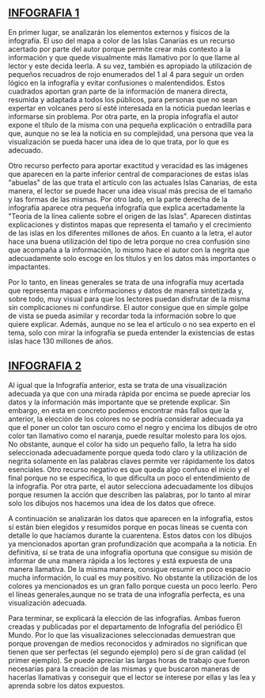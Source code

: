 ## [INFOGRAFIA 1](https://64.media.tumblr.com/d8aa32550f759e8af7315a3b946ae7d1/028d9187f24eadc7-89/s1280x1920/47b76b379b8d2bada1e72c7036c62a62680a5ce6.png)
En primer lugar, se analizarán los elementos externos y físicos de la infografía. 
El uso del mapa a color de las Islas Canarias es un recurso acertado por parte del 
autor porque permite crear más contexto a la información y que quede visualmente 
más llamativo por lo que llame al lector y este decida leerla. A su vez, también 
es apropiado la utilización de pequeños recuadros de rojo enumerados del 1 al 4 
para seguir un orden lógico en la infografía y evitar confusiones o malentendidos. 
Estos cuadrados aportan gran parte de la información de manera directa, resumida y 
adaptada a todos los públicos, para personas que no sean expertar en volcanes pero 
sí esté interesada en la noticia puedan leerlas e informarse sin problema. Por 
otra parte, en la propia infografía el autor expone el título de la misma con una 
pequeña explicación o entradilla para que, aunque no se lea la noticia en su 
complejidad, una persona que vea la visualización se pueda hacer una idea de lo 
que trata, por lo que es adecuado. 

Otro recurso perfecto para aportar exactitud y veracidad es las imágenes que aparecen en la parte inferior central de 
comparaciones de estas islas "abuelas" de las que trata el artículo con las actuales Islas Canarias, 
de esta manera, el lector se puede hacer una idea visual más precisa de el tamaño y las formas de las mismas. 
Por otro lado, en la parte derecha de la infografía aparece 
otra pequeña infografía que explica acertadamente la "Teoría de la línea caliente 
sobre el origen de las Islas". Aparecen distintas explicaciones y distintos mapas 
que representa el tamaño y el crecimiento de las islas en los diferentes millones 
de años. En cuanto a la letra, el autor hace una buena utilización del tipo de 
letra porque no crea confusión sino que acompaña a la información, lo mismo hace 
el autor con la negrita que adecuadamente solo escoge en los títulos y en los 
datos más importantes o impactantes.

Por lo tanto, en líneas generales se trata de una infografía muy acertada que 
representa mapas e informaciones y datos de manera sintetizada y, sobre todo, muy 
visual para que los lectores puedan disfrutar de la misma sin complicaciones ni 
confundirse. El autor consigue que en simple golpe de vista se pueda asimilar y 
recordar toda la información sobre lo que quiere explicar. Además, aunque no se 
lea el artículo o no sea experto en el tema, solo con mirar la infografía se pueda 
entender la existencias de estas islas hace 130 millones de años.

## [INFOGRAFIA 2](https://twitter.com/PedroParedesDC/status/1442065230285189120/photo/1)
Al igual que la Infografía anterior, esta se trata de una visualización adecuada ya que con una mirada rápida por encima se puede apreciar los datos y la información más importante que se pretende explicar. Sin embargo, en esta en concreto podemos encontrar más fallos que la anterior, la elección de los colores no se podría considerar adecuada ya que el poner un color
tan oscuro como el negro y encima los dibujos de otro color tan llamativo como el
naranja, puede resultar molesto para los ojos. No obstante, aunque el color ha
sido un pequeño fallo, la letra ha sido seleccionada adecuadamente porque queda
todo claro y la utilización de negrita solamente en las palabras claves permite
ver rápidamente los datos esenciales. Otro recurso negativo es que queda algo
confuso el inicio y el final porque no se especifica, lo que dificulta un poco el
entendimiento de la infografía. Por otra parte, el autor selecciona adecuadamente
los dibujos porque resumen la acción que describen las palabras, por lo tanto al
mirar solo los dibujos nos hacemos una idea de los datos que ofrece.

A continuación se analizarán los datos que aparecen en la infografía, estos sí
están bien elegidos y resumidos porque en pocas líneas se cuenta con detalle lo
que hacíamos durante la cuarentena. Estos datos con los dibujos ya mencionados
aportan gran profundización que acompaña a la noticia. En definitiva, sí se trata
de una infografía oportuna que consigue su misión de informar de una manera rápida
a los lectores y está expuesta de una manera llamativa. De la misma manera,
consigue resumir en poco espacio mucha información, lo cual es muy positivo. No
obstante la utilización de los colores ya mencionados es un gran fallo porque
cuesta un poco leerlo. Pero el líneas generales,aunque no se trata de una
infografía perfecta, es una visualización adecuada.



Para terminar, se explicará la elección de las infografías. Ambas fueron creadas y
publicadas por el departamento de Infografía del periódico El Mundo. Por lo que
las visualizaciones seleccionadas demuestran que porque provengan de medios
reconocidos y admirados no significan que tienen que ser perfectas (el segundo
ejemplo) pero sí de gran calidad (el primer ejemplo). Se puede apreciar las largas
horas de trabajo que fueron necesarias para la creación de las mismas y que
buscaron maneras de hacerlas llamativas y conseguir que el lector se interese por
ellas y las lea y aprenda sobre los datos expuestos.     
